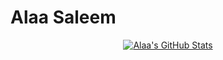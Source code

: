 # Alaa Saleem

<div align="center">

[![Alaa's GitHub Stats](https://github-readme-stats.vercel.app/api?username=alaasaleem&show_icons=true&theme=radical&hide_border=true&bg_color=000000&text_color=FFFFFF&icon_color=FF0000&title_color=FF0000)](https://github.com/alaasaleem)

</div>

